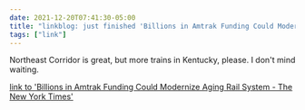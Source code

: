 ```yaml
---
date: 2021-12-20T07:41:30-05:00
title: "linkblog: just finished 'Billions in Amtrak Funding Could Modernize Aging Rail System - The New York Times'"
tags: ["link"]
---
```

Northeast Corridor is great, but more trains in Kentucky, please. I don't mind waiting.
 
[link to 'Billions in Amtrak Funding Could Modernize Aging Rail System - The New York Times'](https://www.nytimes.com/2021/12/20/us/politics/amtrak-expansion-funding-infrastructure-bill.html)
